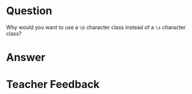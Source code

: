 # Question
Why would you want to use a `\b` character class instead of a `\s` character class?

# Answer


# Teacher Feedback
